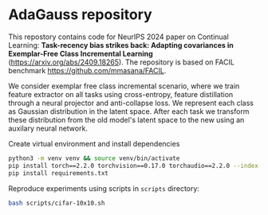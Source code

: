 # AdaGauss repository

This repostory contains code for NeurIPS 2024 paper on Continual Learning: **Task-recency bias strikes back: Adapting covariances in Exemplar-Free Class Incremental Learning** (<https://arxiv.org/abs/2409.18265>). The repository is based on FACIL benchmark <https://github.com/mmasana/FACIL>.

We consider exemplar free class incremental scenario, where we train feature extractor on all tasks using cross-entropy, feature distillation through a neural projector and anti-collapse loss. We represent each class as Gaussian distribution in the latent space. After each task we transform these distribution from the old model's latent space to the new using an auxilary neural network.

Create virtual environment and install dependencies
```bash
python3 -m venv venv && source venv/bin/activate
pip install torch==2.2.0 torchvision==0.17.0 torchaudio==2.2.0 --index-url https://download.pytorch.org/whl/cu118
pip install requirements.txt
```

Reproduce experiments using scripts in ```scripts``` directory:
```bash
bash scripts/cifar-10x10.sh
```
